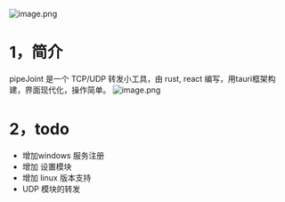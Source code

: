 ![image.png](https://cdn.nlark.com/yuque/0/2023/png/26689247/1696525599119-4e3aaf5a-d392-45ef-8bc3-03acab7ba65c.png#averageHue=%23fefefe&clientId=uf427bee2-fa6a-4&from=paste&height=333&id=u1a173fee&originHeight=300&originWidth=300&originalType=binary&ratio=0.8999999761581421&rotation=0&showTitle=false&size=5394&status=done&style=stroke&taskId=u81866408-2fba-4d0e-85eb-4ee47191507&title=&width=333.3333421636513)
# 1，简介
pipeJoint 是一个 TCP/UDP 转发小工具，由 rust, react 编写，用tauri框架构建，界面现代化，操作简单。
![image.png](https://cdn.nlark.com/yuque/0/2023/png/26689247/1696525926248-6bf5f417-7a6a-4f67-9770-5bd61ee32ec2.png#averageHue=%23fdfdfd&clientId=uf427bee2-fa6a-4&from=paste&height=777&id=u3b7f9f0a&originHeight=699&originWidth=1200&originalType=binary&ratio=0.8999999761581421&rotation=0&showTitle=false&size=36957&status=done&style=stroke&taskId=uedc42e5b-6d8b-4171-8c5c-55b7891244c&title=&width=1333.3333686546052)
# 2，todo

- 增加windows 服务注册
- 增加 设置模块
- 增加 linux 版本支持
- UDP 模块的转发
